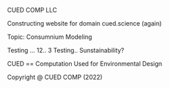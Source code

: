 CUED COMP LLC

Constructing website for domain cued.science (again)

Topic: Consumnium Modeling


Testing ... 12.. 3 Testing.. Sunstainability?


CUED == Computation Used for Environmental Design



Copyright @ CUED COMP (2022)
